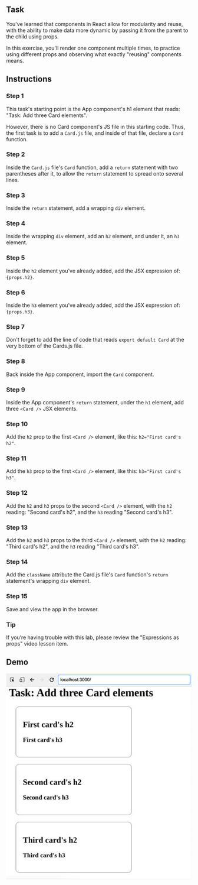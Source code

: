 ## Task

You've learned that components in React allow for modularity and reuse, with the ability to make data more dynamic by passing it from the parent to the child using props.

In this exercise, you'll render one component multiple times, to practice using different props and observing what exactly "reusing" components means.


## Instructions

### **Step 1**

This task's starting point is the App component's h1 element that reads: "Task: Add three Card elements". 

However, there is no Card component's JS file in this starting code. Thus, the first task is to add a `Card.js` file, and inside of that file, declare a `Card` function.

### **Step 2**

Inside the `Card.js` file's `Card` function, add a `return` statement with two parentheses after it, to allow the `return` statement to spread onto several lines.

### **Step 3** 

Inside the `return` statement, add a wrapping `div` element.

### **Step 4** 

Inside the wrapping `div` element, add an `h2` element, and under it, an `h3` element.

### **Step 5** 

Inside the `h2` element you've already added, add the JSX expression of: `{props.h2}`.

### **Step 6** 

Inside the `h3` element you've already added, add the JSX expression of: `{props.h3}`.

### **Step 7** 

Don't forget to add the line of code that reads `export default Card` at the very bottom of the Cards.js file.

### **Step 8** 

Back inside the App component, import the `Card` component.

### **Step 9** 

Inside the App component's `return` statement, under the `h1` element, add three `<Card />` JSX elements.

### **Step 10** 

Add the `h2` prop to the first `<Card />` element, like this: `h2="First card's h2"`.

### **Step 11** 

Add the `h3` prop to the first `<Card />` element, like this: `h3="First card's h3"`.

### **Step 12** 

Add the `h2` and `h3` props to the second `<Card />` element, with the `h2` reading: "Second card's h2", and the `h3` reading "Second card's h3".

### **Step 13** 

Add the `h2` and `h3` props to the third `<Card />` element, with the `h2` reading: "Third card's h2", and the `h3` reading "Third card's h3".

### **Step 14** 

Add the `className` attribute the Card.js file's `Card` function's `return` statement's wrapping `div` element.

### **S​tep 15**

Save and view the app in the browser.

### **Tip**

If you’re having trouble with this lab, please review the "Expressions as props" video lesson item.

## Demo

<img src="./public/demo.png">